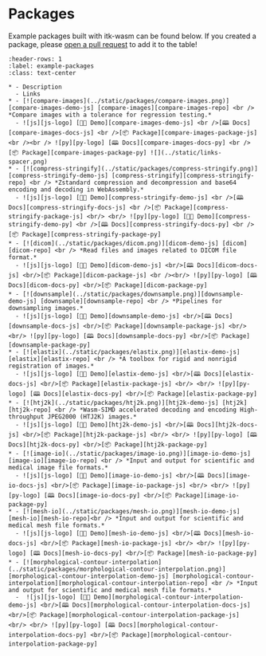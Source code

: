 # Packages

Example packages built with itk-wasm can be found below. If you created a
package, please [open a pull
request](https://github.com/InsightSoftwareConsortium/ITK-Wasm/compare) to add it to the table!

```{list-table} Example packages
:header-rows: 1
:label: example-packages
:class: text-center

* - Description
  - Links 
* - [![compare-images](../static/packages/compare-images.png)][compare-images-demo-js] [compare-images][compare-images-repo] <br /> *Compare images with a tolerance for regression testing.* 
  - ![js][js-logo] [👨‍💻 Demo][compare-images-demo-js] <br />[🕮 Docs][compare-images-docs-js] <br />[📦 Package][compare-images-package-js] <br /><br /> ![py][py-logo] [🕮 Docs][compare-images-docs-py] <br />[📦 Package][compare-images-package-py] ![](../static/links-spacer.png) 
* - [![compress-stringify](../static/packages/compress-stringify.png)][compress-stringify-demo-js] [compress-stringify][compress-stringify-repo] <br /> *Zstandard compression and decompression and base64 encoding and decoding in WebAssembly.*
  - ![js][js-logo] [👨‍💻 Demo][compress-stringify-demo-js] <br />[🕮 Docs][compress-stringify-docs-js] <br />[📦 Package][compress-stringify-package-js] <br/> <br/> ![py][py-logo] [👨‍💻 Demo][compress-stringify-demo-py] <br />[🕮 Docs][compress-stringify-docs-py] <br />[📦 Package][compress-stringify-package-py]
* - [![dicom](../static/packages/dicom.png)][dicom-demo-js] [dicom][dicom-repo] <br /> *Read files and images related to DICOM file format.*
  - ![js][js-logo] [👨‍💻 Demo][dicom-demo-js] <br/>[🕮 Docs][dicom-docs-js] <br/>[📦 Package][dicom-package-js] <br /><br/> ![py][py-logo] [🕮 Docs][dicom-docs-py] <br/>[📦 Package][dicom-package-py]
* - [![downsample](../static/packages/downsample.png)][downsample-demo-js] [downsample][downsample-repo] <br /> *Pipelines for downsampling images.*
  - ![js][js-logo] [👨‍💻 Demo][downsample-demo-js] <br/>[🕮 Docs][downsample-docs-js] <br/>[📦 Package][downsample-package-js] <br/> <br/> ![py][py-logo] [🕮 Docs][downsample-docs-py] <br/>[📦 Package][downsample-package-py]
* - [![elastix](../static/packages/elastix.png)][elastix-demo-js] [elastix][elastix-repo] <br /> *A toolbox for rigid and nonrigid registration of images.*
  - ![js][js-logo] [👨‍💻 Demo][elastix-demo-js] <br/>[🕮 Docs][elastix-docs-js] <br/>[📦 Package][elastix-package-js] <br/> <br/> ![py][py-logo] [🕮 Docs][elastix-docs-py] <br/>[📦 Package][elastix-package-py]
* - [![htj2k](../static/packages/htj2k.png)][htj2k-demo-js] [htj2k][htj2k-repo] <br /> *Wasm-SIMD accelerated decoding and encoding High-throughput JPEG2000 (HTJ2K) images.*
  - ![js][js-logo] [👨‍💻 Demo][htj2k-demo-js] <br/>[🕮 Docs][htj2k-docs-js] <br/>[📦 Package][htj2k-package-js] <br/> <br/> ![py][py-logo] [🕮 Docs][htj2k-docs-py] <br/>[📦 Package][htj2k-package-py]
* - [![image-io](../static/packages/image-io.png)][image-io-demo-js] [image-io][image-io-repo] <br /> *Input and output for scientific and medical image file formats.*
  - ![js][js-logo] [👨‍💻 Demo][image-io-demo-js] <br/>[🕮 Docs][image-io-docs-js] <br/>[📦 Package][image-io-package-js] <br/> <br/> ![py][py-logo] [🕮 Docs][image-io-docs-py] <br/>[📦 Package][image-io-package-py]
* - [![mesh-io](../static/packages/mesh-io.png)][mesh-io-demo-js] [mesh-io][mesh-io-repo]<br /> *Input and output for scientific and medical mesh file formats.*
  - ![js][js-logo] [👨‍💻 Demo][mesh-io-demo-js] <br/>[🕮 Docs][mesh-io-docs-js] <br/>[📦 Package][mesh-io-package-js] <br/> <br/> ![py][py-logo] [🕮 Docs][mesh-io-docs-py] <br/>[📦 Package][mesh-io-package-py]
* - [![morphological-contour-interpolation](../static/packages/morphological-contour-interpolation.png)][morphological-contour-interpolation-demo-js] [morphological-contour-interpolation][morphological-contour-interpolation-repo] <br /> *Input and output for scientific and medical mesh file formats.*
  -  ![js][js-logo] [👨‍💻 Demo][morphological-contour-interpolation-demo-js] <br/>[🕮 Docs][morphological-contour-interpolation-docs-js] <br/>[📦 Package][morphological-contour-interpolation-package-js] <br/> <br/> ![py][py-logo] [🕮 Docs][morphological-contour-interpolation-docs-py] <br/>[📦 Package][morphological-contour-interpolation-package-py]

```

[js-logo]: ../static/javascript-logo.svg
[ts-logo]: ../static/typescript-logo.svg
[py-logo]: ../static/python.svg
[gh-logo]: ../static/github.svg

[compare-images-repo]: https://github.com/InsightSoftwareConsortium/ITK-Wasm/tree/main/packages/compare-images
[compare-images-demo-js]: https://insightsoftwareconsortium.github.io/ITK-Wasm/compare-images/ts/app/
[compare-images-docs-js]: https://insightsoftwareconsortium.github.io/ITK-Wasm/compare-images/ts/docs/
[compare-images-package-js]: https://www.npmjs.com/package/@itk-wasm/compare-images
[compare-images-docs-py]: https://insightsoftwareconsortium.github.io/ITK-Wasm/compare-images/py/docs/
[compare-images-package-py]: https://pypi.org/project/itkwasm-compare-images/

[compress-stringify-repo]: https://github.com/InsightSoftwareConsortium/ITK-Wasm/tree/main/packages/compress-stringify
[compress-stringify-demo-js]: https://insightsoftwareconsortium.github.io/ITK-Wasm/compress-stringify/ts/app/
[compress-stringify-docs-js]: https://insightsoftwareconsortium.github.io/ITK-Wasm/compress-stringify/ts/docs/
[compress-stringify-package-js]: https://www.npmjs.com/package/@itk-wasm/compress-stringify
[compress-stringify-demo-py]: https://itk-compress-stringify-py-app.on.fleek.co/
[compress-stringify-docs-py]: https://insightsoftwareconsortium.github.io/ITK-Wasm/compress-stringify/py/docs/
[compress-stringify-package-py]: https://pypi.org/project/itkwasm-compress-stringify/

[elastix-repo]: https://github.com/InsightSoftwareConsortium/ITKElastix
[elastix-demo-js]: https://js.app.elastix.wasm.itk.eth.limo/
[elastix-docs-js]: https://js.docs.elastix.wasm.itk.eth.limo/
[elastix-package-js]: https://www.npmjs.com/package/@itk-wasm/elastix
[elastix-docs-py]: https://py.docs.elastix.wasm.itk.eth.limo/
[elastix-package-py]: https://pypi.org/project/itkwasm-elastix/

[dicom-repo]: https://github.com/InsightSoftwareConsortium/ITK-Wasm/tree/main/packages/dicom
[dicom-demo-js]: https://insightsoftwareconsortium.github.io/ITK-Wasm/dicom/ts/app/
[dicom-docs-js]: https://insightsoftwareconsortium.github.io/ITK-Wasm/dicom/ts/docs/
[dicom-package-js]: https://www.npmjs.com/package/@itk-wasm/dicom
[dicom-docs-py]: https://insightsoftwareconsortium.github.io/ITK-Wasm/dicom/py/docs/
[dicom-package-py]: https://pypi.org/project/itkwasm-dicom/

[htj2k-repo]: https://github.com/InsightSoftwareConsortium/ITKIOOpenJPH/tree/main/src/wasm
[htj2k-demo-js]: https://js.app.htj2k.wasm.itk.eth.limo/
[htj2k-docs-js]: https://js.docs.htj2k.wasm.itk.eth.limo/
[htj2k-package-js]: https://www.npmjs.com/package/@itk-wasm/htj2k
[htj2k-docs-py]: https://py.docs.htj2k.wasm.itk.eth.limo/
[htj2k-package-py]: https://pypi.org/project/itkwasm-htj2k/

[downsample-repo]: https://github.com/InsightSoftwareConsortium/ITK-Wasm/tree/main/packages/downsample
[downsample-demo-js]: https://insightsoftwareconsortium.github.io/ITK-Wasm/downsample/ts/app/
[downsample-docs-js]: https://insightsoftwareconsortium.github.io/ITK-Wasm/downsample/ts/docs/
[downsample-package-js]: https://www.npmjs.com/package/@itk-wasm/downsample
[downsample-docs-py]: https://insightsoftwareconsortium.github.io/ITK-Wasm/downsample/py/docs/
[downsample-package-py]: https://pypi.org/project/itkwasm-downsample/

[image-io-repo]: https://github.com/InsightSoftwareConsortium/ITK-Wasm/tree/main/packages/image-io
[image-io-demo-js]: https://insightsoftwareconsortium.github.io/ITK-Wasm/image-io/ts/app/
[image-io-docs-js]: https://insightsoftwareconsortium.github.io/ITK-Wasm/image-io/ts/docs/
[image-io-package-js]: https://www.npmjs.com/package/@itk-wasm/image-io
[image-io-docs-py]: https://insightsoftwareconsortium.github.io/ITK-Wasm/image-io/py/docs/
[image-io-package-py]: https://pypi.org/project/itkwasm-image-io/

[mesh-io-repo]: https://github.com/InsightSoftwareConsortium/ITK-Wasm/tree/main/packages/mesh-io
[mesh-io-demo-js]: https://insightsoftwareconsortium.github.io/ITK-Wasm/mesh-io/ts/app/
[mesh-io-docs-js]: https://insightsoftwareconsortium.github.io/ITK-Wasm/mesh-io/ts/docs/
[mesh-io-package-js]: https://www.npmjs.com/package/@itk-wasm/mesh-io
[mesh-io-docs-py]: https://insightsoftwareconsortium.github.io/ITK-Wasm/mesh-io/py/docs/
[mesh-io-package-py]: https://pypi.org/project/itkwasm-mesh-io/

[morphological-contour-interpolation-repo]: https://github.com/KitwareMedical/ITKContourInterpolation/
[morphological-contour-interpolation-demo-js]: https://kitwaremedical.github.io/ITKContourInterpolation/ts/app/
[morphological-contour-interpolation-docs-js]: https://kitwaremedical.github.io/ITKContourInterpolation/ts/docs/
[morphological-contour-interpolation-package-js]: https://www.npmjs.com/package/@itk-wasm/morphological-contour-interpolation
[morphological-contour-interpolation-docs-py]: https://kitwaremedical.github.io/ITKContourInterpolation/py/docs/
[morphological-contour-interpolation-package-py]: https://pypi.org/project/itkwasm-morphological-contour-interpolation/
